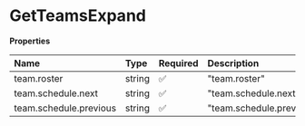 # GetTeamsExpand

**Properties**

| Name                   | Type   | Required | Description              |
| :--------------------- | :----- | :------- | :----------------------- |
| team.roster            | string | ✅       | "team.roster"            |
| team.schedule.next     | string | ✅       | "team.schedule.next"     |
| team.schedule.previous | string | ✅       | "team.schedule.previous" |

<!-- This file was generated by liblab | https://liblab.com/ -->
